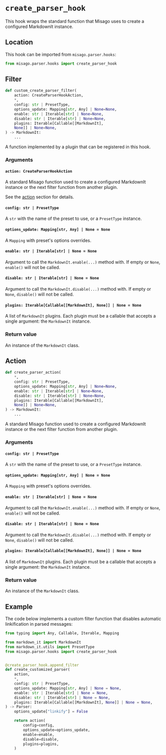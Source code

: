 # `create_parser_hook`

This hook wraps the standard function that Misago uses to create a configured MarkdownIt instance.


## Location

This hook can be imported from `misago.parser.hooks`:

```python
from misago.parser.hooks import create_parser_hook
```


## Filter

```python
def custom_create_parser_filter(
    action: CreateParserHookAction,
    *,
    config: str | PresetType,
    options_update: Mapping[str, Any] | None=None,
    enable: str | Iterable[str] | None=None,
    disable: str | Iterable[str] | None=None,
    plugins: Iterable[Callable[[MarkdownIt],
    None]] | None=None,
) -> MarkdownIt:
    ...
```

A function implemented by a plugin that can be registered in this hook.


### Arguments

#### `action: CreateParserHookAction`

A standard Misago function used to create a configured MarkdownIt instance or the next filter function from another plugin.

See the [action](#action) section for details.


#### `config: str | PresetType`

A `str` with the name of the preset to use, or a `PresetType` instance.


#### `options_update: Mapping[str, Any] | None = None`

A `Mapping` with preset's options overrides.


#### `enable: str | Iterable[str] | None = None`

Argument to call the `MarkdownIt.enable(...)` method with. If empty or `None`, `enable()` will not be called.


#### `disable: str | Iterable[str] | None = None`

Argument to call the `MarkdownIt.disable(...)` method with. If empty or `None`, `disable()` will not be called.


#### `plugins: Iterable[Callable[[MarkdownIt], None]] | None = None`

A list of `MarkdownIt` plugins. Each plugin must be a callable that accepts a single argument: the `MarkdownIt` instance.


### Return value

An instance of the `MarkdownIt` class.


## Action

```python
def create_parser_action(
    *,
    config: str | PresetType,
    options_update: Mapping[str, Any] | None=None,
    enable: str | Iterable[str] | None=None,
    disable: str | Iterable[str] | None=None,
    plugins: Iterable[Callable[[MarkdownIt],
    None]] | None=None,
) -> MarkdownIt:
    ...
```

A standard Misago function used to create a configured MarkdownIt instance or the next filter function from another plugin.


### Arguments

#### `config: str | PresetType`

A `str` with the name of the preset to use, or a `PresetType` instance.


#### `options_update: Mapping[str, Any] | None = None`

A `Mapping` with preset's options overrides.


#### `enable: str | Iterable[str] | None = None`

Argument to call the `MarkdownIt.enable(...)` method with. If empty or `None`, `enable()` will not be called.


#### `disable: str | Iterable[str] | None = None`

Argument to call the `MarkdownIt.disable(...)` method with. If empty or `None`, `disable()` will not be called.


#### `plugins: Iterable[Callable[[MarkdownIt], None]] | None = None`

A list of `MarkdownIt` plugins. Each plugin must be a callable that accepts a single argument: the `MarkdownIt` instance.


### Return value

An instance of the `MarkdownIt` class.


## Example

The code below implements a custom filter function that disables automatic linkification in parsed messages:

```python
from typing import Any, Callable, Iterable, Mapping

from markdown_it import MarkdownIt
from markdown_it.utils import PresetType
from misago.parser.hooks import create_parser_hook


@create_parser_hook.append_filter
def create_customized_parser(
    action,
    *,
    config: str | PresetType,
    options_update: Mapping[str, Any] | None = None,
    enable: str | Iterable[str] | None = None,
    disable: str | Iterable[str] | None = None,
    plugins: Iterable[Callable[[MarkdownIt], None]] | None = None,
) -> Parser:
    options_update["linkify"] = False

    return action(
        config=config,
        options_update=options_update,
        enable=enable,
        disable=disable,
        plugins=plugins,
    )
```